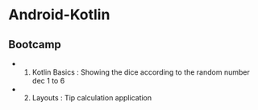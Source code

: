 # Android-Kotlin

## Bootcamp
- 1) Kotlin Basics : Showing the dice according to the random number dec 1 to 6
- 2) Layouts : Tip calculation application
